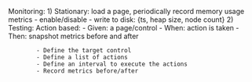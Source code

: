 Monitoring:
	1) Stationary: load a page, periodically record memory usage metrics
		- enable/disable
		- write to disk: {ts, heap size, node count}
	2) Testing:
		Action based:
			- Given: a page/control
			- When: action is taken
			- Then: snapshot metrics before and after 
		
			- Define the target control
			- Define a list of actions
			- Define an interval to execute the actions
			- Record metrics before/after








